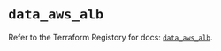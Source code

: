 # `data_aws_alb`

Refer to the Terraform Registory for docs: [`data_aws_alb`](https://registry.terraform.io/providers/hashicorp/aws/5.14.0/docs/data-sources/alb).
